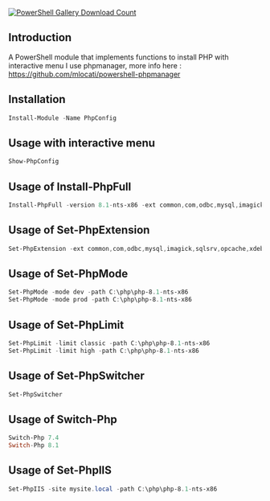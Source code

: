 [![PowerShell Gallery Download Count](https://img.shields.io/powershellgallery/dt/PhpConfig?label=downloads%20from%20PSGallery)](https://www.powershellgallery.com/packages/PhpConfig)
## Introduction
A PowerShell module that implements functions to install PHP with interactive menu
I use phpmanager, more info here : https://github.com/mlocati/powershell-phpmanager 

## Installation

```powershell
Install-Module -Name PhpConfig
```
## Usage with interactive menu

```powershell
Show-PhpConfig
```

## Usage of  Install-PhpFull
```powershell
Install-PhpFull -version 8.1-nts-x86 -ext common,com,odbc,mysql,imagick,sqlsrv,opcache,xdebug -mode dev
```

## Usage of  Set-PhpExtension
```powershell
Set-PhpExtension -ext common,com,odbc,mysql,imagick,sqlsrv,opcache,xdebug -path C:\php\php-8.1-nts-x86
```

## Usage of  Set-PhpMode
```powershell
Set-PhpMode -mode dev -path C:\php\php-8.1-nts-x86
Set-PhpMode -mode prod -path C:\php\php-8.1-nts-x86
```

## Usage of  Set-PhpLimit
```powershell
Set-PhpLimit -limit classic -path C:\php\php-8.1-nts-x86
Set-PhpLimit -limit high -path C:\php\php-8.1-nts-x86
```

## Usage of  Set-PhpSwitcher
```powershell
Set-PhpSwitcher
```

## Usage of  Switch-Php
```powershell
Switch-Php 7.4
Switch-Php 8.1
```

## Usage of  Set-PhpIIS
```powershell
Set-PhpIIS -site mysite.local -path C:\php\php-8.1-nts-x86
```

